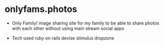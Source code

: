 # onlyfams.photos


* Only Family!
image sharing site for my family to be able to share photos with each other without using main stream social apps

* Tech used
ruby on rails
devise
stimulus
dropzone


